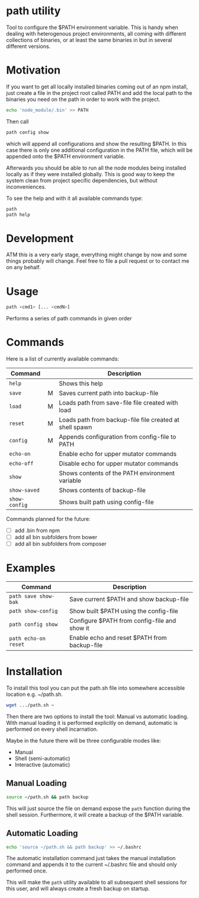 # path utility

Tool to configure the \$PATH environment variable.
This is handy when dealing with heterogenous project
environments, all coming with different collections
of binaries, or at least the same binaries in but
in several different versions.

# Motivation

If you want to get all locally installed binaries coming
out of an npm install, just create a file in the project
root called PATH and add the local path to the binaries
you need on the path in order to work with the project.

```bash
echo 'node_module/.bin' >> PATH
```

Then call

```bash
path config show
```

which will append all configurations and show the resulting $PATH.
In this case there is only one additional configuration
in the PATH file, which will be appended onto the $PATH
environment variable. 

Afterwards you should be able to run all the node modules
being installed locally as if they were installed globally.
This is good way to keep the system clean from project
specific dependencies, but without inconveniences.

To see the help and with it all available commands type:
```bash
path
path help
```

# Development

ATM this is a very early stage, everything might change
by now and some things probably will change. Feel free
to file a pull request or to contact me on any behalf.

# Usage

```bash
path <cmd1> [... <cmdN>]
```

Performs a series of path commands in given order

# Commands

Here is a list of currently available commands:

| Command       |     | Description                                                    |
| ------------- | --- | -------------------------------------------------------------- |
| `help       ` |     | Shows this help                                                |
| `save       ` | M   | Saves current path into backup-file                            |
| `load       ` | M   | Loads path from save-file file created with load               |
| `reset      ` | M   | Loads path from backup-file file created at shell spawn        |
| `config     ` | M   | Appends configuration from config-file to PATH                 |
| `echo-on    ` |     | Enable echo for upper mutator commands                         |
| `echo-off   ` |     | Disable echo for upper mutator commands                        |
| `show       ` |     | Shows contents of the PATH environment variable                |
| `show-saved ` |     | Shows contents of backup-file                                  |
| `show-config` |     | Shows built path using config-file                             |

Commands planned for the future:
- [ ] add .bin from npm
- [ ] add all bin subfolders from bower
- [ ] add all bin subfolders from composer

# Examples

| Command               | Description                                        |
| --------------------- | -------------------------------------------------- |
| `path save show-bak ` | Save current \$PATH and show backup-file           |
| `path show-config   ` | Show built \$PATH using the config-file            |
| `path config show   ` | Configure \$PATH from config-file and show it      |
| `path echo-on reset ` | Enable echo and reset \$PATH from backup-file      |


# Installation

To install this tool you can put the path.sh file
into somewhere accessible location e.g. ~/path.sh.

```bash
wget .../path.sh ~

```
Then there are two options to install the tool:
Manual vs automatic loading. With manual loading
it is performed explicitly on demand, automatic 
is performed on every shell incarnation.

Maybe in the future there will be three
configurable modes like:
 - Manual 
 - Shell (semi-automatic)
 - Interactive (automatic)

## Manual Loading

```bash
source ~/path.sh && path backup
```

This will just source the file on demand expose
the `path` function during the shell session.
Furthermore, it will create a backup of the $PATH
variable.

## Automatic Loading

```bash
echo 'source ~/path.sh && path backup' >> ~/.bashrc
```

The automatic installation command just takes the
manual installation command and appends it to the
current ~/.bashrc file and should only performed
once.

This will make the `path` utility available to
all subsequent shell sessions for this user, and
will always create a fresh backup on startup.
